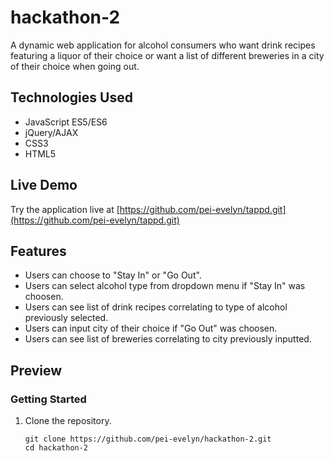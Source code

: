 # hackathon-2

A dynamic web application for alcohol consumers who want drink recipes featuring a liquor of their choice or want a list of different breweries in a city of their choice when going out.

## Technologies Used

- JavaScript ES5/ES6
- jQuery/AJAX
- CSS3
- HTML5

## Live Demo

Try the application live at [https://github.com/pei-evelyn/tappd.git](https://github.com/pei-evelyn/tappd.git)

## Features

- Users can choose to "Stay In" or "Go Out".
- Users can select alcohol type from dropdown menu if "Stay In" was choosen.
- Users can see list of drink recipes correlating to type of alcohol previously selected.
- Users can input city of their choice if "Go Out" was choosen.
- Users can see list of breweries correlating to city previously inputted.

## Preview

<!-- ![Tappd](assets/images/tappd.gif) -->

### Getting Started

1. Clone the repository.

    ```shell
    git clone https://github.com/pei-evelyn/hackathon-2.git
    cd hackathon-2
    ```
